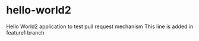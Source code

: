 # hello-world2
Hello World2 application to test pull request mechanism
This line is added in feature1 branch
